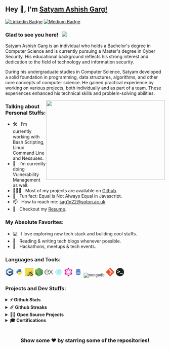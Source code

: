 ## Hey 👋, I'm [Satyam Ashish Garg!](https://github.com/satyamashishgarg/)

[![Linkedin Badge](https://img.shields.io/badge/LinkedIn-0077B5?style=for-the-badge&logo=linkedin&logoColor=white)](https://www.linkedin.com/in/satyam-garg-b07465188/)
[![Medium Badge](https://img.shields.io/badge/Medium-12100E?style=for-the-badge&logo=medium&logoColor=white)](https://medium.com/@satyamgarg_94325)

### Glad to see you here! &nbsp; ![](https://visitor-badge.glitch.me/badge?page_id=satyamashishgarg.satyamashishgarg&style=flat-square&color=0088cc)

Satyam Ashish Garg is an individual who holds a Bachelor's degree in Computer Science and is currently pursuing a Master's degree in Cyber Security. His educational background reflects his strong interest and dedication to the field of technology and information security.

During his undergraduate studies in Computer Science, Satyam developed a solid foundation in programming, data structures, algorithms, and other core concepts of computer science. He gained practical experience by working on various projects, both individually and as part of a team. These experiences enhanced his technical skills and problem-solving abilities.

<img align="right" height="250" width="375" alt="" src="https://raw.githubusercontent.com/iampavangandhi/iampavangandhi/master/gifs/coder.gif" />

### Talking about Personal Stuffs:

- 🛠 &nbsp; I’m currently working with Bash Scripting, Linux Command Line and Nessuses.
- 🚀 &nbsp; I’m currently doing Vulnerability Management as well.
- 👨🏻‍💻 &nbsp; Most of my projects are available on [Github](https://github.com/satyamashishgarg).
- 👾 &nbsp; Fun fact: Equal is Not Always Equal in Javascript.
- 📫 &nbsp; How to reach me: sag1n22@soton.ac.uk
- 📝 &nbsp; Checkout my [Resume](https://github.com/satyamashishgarg/satyamashishgarg/blob/main/resume.pdf).

### My Absolute Favorites:

- 💻 &nbsp; I love exploring new tech stack and building cool stuffs.
- 📰 &nbsp; Reading & writing tech blogs whenever possible.
- 🍕 &nbsp; Hackathons, meetups & tech events.

### Languages and Tools:

<code><img height="27" src="https://raw.githubusercontent.com/github/explore/80688e429a7d4ef2fca1e82350fe8e3517d3494d/topics/cpp/cpp.png" alt="cpp"></code>
<code><img height="27" src="https://raw.githubusercontent.com/github/explore/80688e429a7d4ef2fca1e82350fe8e3517d3494d/topics/python/python.png" alt="python"></code>
<code><img height="27" src="https://raw.githubusercontent.com/github/explore/80688e429a7d4ef2fca1e82350fe8e3517d3494d/topics/javascript/javascript.png" alt="javascript"></code>
<code><img height="27" src="https://raw.githubusercontent.com/github/explore/80688e429a7d4ef2fca1e82350fe8e3517d3494d/topics/nodejs/nodejs.png" alt="nodejs"></code>
<code><img height="27" src="https://raw.githubusercontent.com/devicons/devicon/master/icons/express/express-original.svg" alt="expressjs"></code>
<code><img height="27" src="https://raw.githubusercontent.com/github/explore/80688e429a7d4ef2fca1e82350fe8e3517d3494d/topics/react/react.png" alt="react"></code>
<code><img height="27" src="https://raw.githubusercontent.com/github/explore/80688e429a7d4ef2fca1e82350fe8e3517d3494d/topics/graphql/graphql.png" alt="graphql"></code>
<code><img height="27" src="https://raw.githubusercontent.com/github/explore/80688e429a7d4ef2fca1e82350fe8e3517d3494d/topics/sql/sql.png" alt="sql"></code>
<code><img height="27" src="https://encrypted-tbn0.gstatic.com/images?q=tbn%3AANd9GcSTTzPAw-55ssm1Im594xYZ9eRQu2JylrkYLg&usqp=CAU" alt="mongodb"></code>
<code><img height="27" src="https://raw.githubusercontent.com/devicons/devicon/master/icons/git/git-original.svg" alt="git"></code>
<code><img height="27" src="https://raw.githubusercontent.com/github/explore/80688e429a7d4ef2fca1e82350fe8e3517d3494d/topics/terminal/terminal.png" alt="terminal"></code>

<!--
<code><img height="25" src="https://raw.githubusercontent.com/github/explore/80688e429a7d4ef2fca1e82350fe8e3517d3494d/topics/sass/sass.png" alt="sass"></code>
-->

### Projects and Dev Stuffs:

<details>	
  <summary><b>⚡ Github Stats</b></summary>

  <br />
  <img height="180em" src="https://github-readme-stats.vercel.app/api?username=satyamashishgarg&show_icons=true&hide_border=true&&count_private=true&include_all_commits=true" />
</details>

<details>	
  <summary><b>☄️ Github Streaks</b></summary>

  <br />
  <img height="180em" src="https://github-readme-streak-stats.herokuapp.com/?user=satyamashishgarg&hide_border=true" />
</details>

<details>
  <summary><b>🧑‍🚀 Open Source Projects</b></summary>

  <br />
  <table>
    <thead align="center">
      <tr border: none;>
        <td><b>💻 Projects</b></td>
        <td><b>🌟 Stars</b></td>
        <td><b>🍴 Forks</b></td>
        <td><b>🐛 Issues</b></td>
        <td><b>🔔 Pull Requests</b></td>
        <td><b>👨‍💻 Language</b></td>
      </tr>
    </thead>
    <tbody>
      <tr>
	      <td><a href="https://github.com/satyamashishgarg/python-file-moonitor"><b>🚀 Python File Monitor</b></a></td>
        <td><img alt="Stars" src="https://img.shields.io/github/stars/satyamashishgarg/python-file-moonitor?style=flat-square&labelColor=343b41"/></td>
        <td><img alt="Forks" src="https://img.shields.io/github/forks/satyamashishgarg/python-file-moonitor?style=flat-square&labelColor=343b41"/></td>
        <td><img alt="Issues" src="https://img.shields.io/github/issues/satyamashishgarg/python-file-moonitor?style=flat-square"/></td>
        <td><img alt="Pull Requests" src="https://img.shields.io/github/issues-pr/satyamashishgarg/python-file-moonitor?style=flat-square"/></td>
        <td><img alt="Language" src="https://img.shields.io/github/languages/top/satyamashishgarg/python-file-moonitor?style=flat-square"/></td>
      </tr>
      <tr>
	      <td><a href="https://github.com/satyamashishgarg/Keylogger-written-in-C-Sharp"><b>👨🏻‍💻 Keylogger written in C#</b></a></td>
        <td><img alt="Stars" src="https://img.shields.io/github/stars/satyamashishgarg/Keylogger-written-in-C-Sharp?style=flat-square&labelColor=343b41"/></td>
        <td><img alt="Forks" src="https://img.shields.io/github/forks/satyamashishgarg/Keylogger-written-in-C-Sharp?style=flat-square&labelColor=343b41"/></td>
        <td><img alt="Issues" src="https://img.shields.io/github/issues/satyamashishgarg/Keylogger-written-in-C-Sharp?style=flat-square"/></td>
        <td><img alt="Pull Requests" src="https://img.shields.io/github/issues-pr/satyamashishgarg/Keylogger-written-in-C-Sharp?style=flat-square"/></td>
        <td><img alt="Language" src="https://img.shields.io/github/languages/top/satyamashishgarg/Keylogger-written-in-C-Sharp?style=flat-square"/></td> 
      </tr>
	<tr>
	      <td><a href="https://github.com/satyamashishgarg/python-file-moonitor"><b>🥤 CI Pipeline</b></a></td>
        <td><img alt="Stars" src="https://img.shields.io/github/stars/satyamashishgarg/CI-Pipeline?style=flat-square&labelColor=343b41"/></td>
        <td><img alt="Forks" src="https://img.shields.io/github/forks/satyamashishgarg/CI-Pipeline?style=flat-square&labelColor=343b41"/></td>
        <td><img alt="Issues" src="https://img.shields.io/github/issues/satyamashishgarg/CI-Pipeline?style=flat-square"/></td>
        <td><img alt="Pull Requests" src="https://img.shields.io/github/issues-pr/satyamashishgarg/CI-Pipeline?style=flat-square"/></td>
        <td><img alt="Language" src="https://img.shields.io/github/languages/top/satyamashishgarg/CI-Pipeline?style=flat-square"/></td>
      </tr>
	<tr>
	      <td><a href="https://github.com/satyamashishgarg/python-file-moonitor"><b>✈️ IaC Deployment</b></a></td>
        <td><img alt="Stars" src="https://img.shields.io/github/stars/satyamashishgarg/IaC-Deployment?style=flat-square&labelColor=343b41"/></td>
        <td><img alt="Forks" src="https://img.shields.io/github/forks/satyamashishgarg/IaC-Deployment?style=flat-square&labelColor=343b41"/></td>
        <td><img alt="Issues" src="https://img.shields.io/github/issues/satyamashishgarg/IaC-Deployment?style=flat-square"/></td>
        <td><img alt="Pull Requests" src="https://img.shields.io/github/issues-pr/satyamashishgarg/IaC-Deployment?style=flat-square"/></td>
        <td><img alt="Language" src="https://img.shields.io/github/languages/top/satyamashishgarg/IaC-Deployment?style=flat-square"/></td>
      </tr>  
	 <tr>
	      <td><a href="https://github.com/satyamashishgarg/python-file-moonitor"><b>🐼 Data Analysis With Pandas</b></a></td>
        <td><img alt="Stars" src="https://img.shields.io/github/stars/satyamashishgarg/data-analysis-with-pandas?style=flat-square&labelColor=343b41"/></td>
        <td><img alt="Forks" src="https://img.shields.io/github/forks/satyamashishgarg/data-analysis-with-pandas?style=flat-square&labelColor=343b41"/></td>
        <td><img alt="Issues" src="https://img.shields.io/github/issues/satyamashishgarg/data-analysis-with-pandas?style=flat-square"/></td>
        <td><img alt="Pull Requests" src="https://img.shields.io/github/issues-pr/satyamashishgarg/data-analysis-with-pandas?style=flat-square"/></td>
        <td><img alt="Language" src="https://img.shields.io/github/languages/top/satyamashishgarg/data-analysis-with-pandas?style=flat-square"/></td>
      </tr>
	    <tr>
	      <td><a href="https://github.com/satyamashishgarg/python-file-moonitor"><b>📊 Data Visualization With Matplotlib</b></a></td>
        <td><img alt="Stars" src="https://img.shields.io/github/stars/satyamashishgarg/data-visualization-with-matplotlib?style=flat-square&labelColor=343b41"/></td>
        <td><img alt="Forks" src="https://img.shields.io/github/forks/satyamashishgarg/data-visualization-with-matplotlib?style=flat-square&labelColor=343b41"/></td>
        <td><img alt="Issues" src="https://img.shields.io/github/issues/satyamashishgarg/data-visualization-with-matplotlib?style=flat-square"/></td>
        <td><img alt="Pull Requests" src="https://img.shields.io/github/issues-pr/satyamashishgarg/data-visualization-with-matplotlib?style=flat-square"/></td>
        <td><img alt="Language" src="https://img.shields.io/github/languages/top/satyamashishgarg/data-visualization-with-matplotlib?style=flat-square"/></td>
      </tr>	    
	    <tr>
	      <td><a href="https://github.com/satyamashishgarg/machine-learning"><b>🪫 Machine Learning</b></a></td>
        <td><img alt="Stars" src="https://img.shields.io/github/stars/satyamashishgarg/machine-learning?style=flat-square&labelColor=343b41"/></td>
        <td><img alt="Forks" src="https://img.shields.io/github/forks/satyamashishgarg/machine-learning?style=flat-square&labelColor=343b41"/></td>
        <td><img alt="Issues" src="https://img.shields.io/github/issues/satyamashishgarg/machine-learning?style=flat-square"/></td>
        <td><img alt="Pull Requests" src="https://img.shields.io/github/issues-pr/satyamashishgarg/machine-learning?style=flat-square"/></td>
        <td><img alt="Language" src="https://img.shields.io/github/languages/top/satyamashishgarg/machine-learning?style=flat-square"/></td>
      </tr>
      <tr>
	      <td><a href="https://github.com/satyamashishgarg/satyamashishgarg"><b>🤓 satyamashishgarg</b></a></td>
        <td><img alt="Stars" src="https://img.shields.io/github/stars/satyamashishgarg/satyamashishgarg?style=flat-square&labelColor=343b41"/></td>
        <td><img alt="Forks" src="https://img.shields.io/github/forks/satyamashishgarg/satyamashishgarg?style=flat-square&labelColor=343b41"/></td>
        <td><img alt="Issues" src="https://img.shields.io/github/issues/satyamashishgarg/satyamashishgarg?style=flat-square"/></td>
        <td><img alt="Pull Requests" src="https://img.shields.io/github/issues-pr/satyamashishgarg/satyamashishgarg?style=flat-square"/></td>
        <td><img alt="Language" src="https://img.shields.io/badge/markdown-100%25-blue?style=flat-square"/></td> 
	    </tr>	
    </tbody>
  </table>
  <br />
</details>
 
<details>	
  <br />
  <summary><b>🎓 Certifications</b></summary>
  	<ul>
  	    <li><b> ISO 27001 Lead Auditor Certification </li>
	    <li><b>Laptop: </b> Fortinet Network Security Expert Level 1: Certified Associate (i5)</li>
  	    <li><b>Browser: </b> Bash Scripting: Code Academy </li>
	    <br />
	Also, I regularly solve CTFs on TryHackMe. Vulnhub and HacktheBox. I also write writeups and articles on Medium!	</ul>	
</details>

#

<div align="center">

### Show some ❤️ by starring some of the repositories!

</div>
